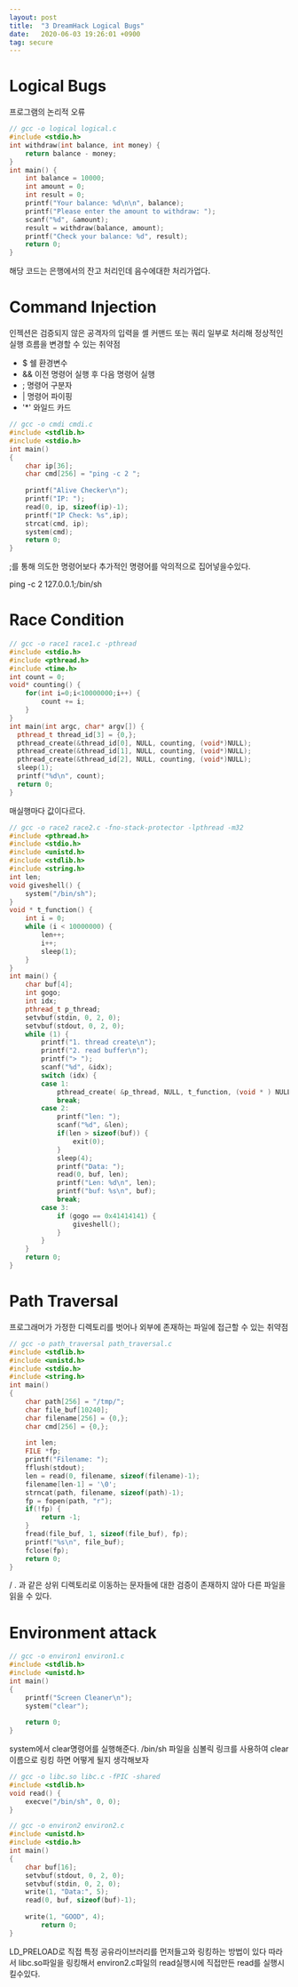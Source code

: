 ```yaml
---
layout: post
title:  "3 DreamHack Logical Bugs"
date:   2020-06-03 19:26:01 +0900
tag: secure
---
```


# Logical Bugs

프로그램의 논리적 오류

```cpp
// gcc -o logical logical.c 
#include <stdio.h>
int withdraw(int balance, int money) {
    return balance - money;
}
int main() {
    int balance = 10000;
    int amount = 0;
    int result = 0;
    printf("Your balance: %d\n\n", balance);
    printf("Please enter the amount to withdraw: ");
    scanf("%d", &amount);
    result = withdraw(balance, amount);
    printf("Check your balance: %d", result);
    return 0;
}
```
해당 코드는 은행에서의 잔고 처리인데 음수에대한 처리가업다.


# Command Injection


인젝션은 검증되지 않은 공격자의 입력을 셸 커맨드 또는 쿼리 일부로 처리해 정상적인 실행 흐름을 변경할 수 있는 취약점

- $ 쉘 환경변수
- && 이전 명령어 실행 후 다음 명령어 실행
- ; 명령어 구분자
- | 명령어 파이핑
- '*' 와일드 카드


```cpp
// gcc -o cmdi cmdi.c
#include <stdlib.h>
#include <stdio.h>
int main()
{
    char ip[36];
    char cmd[256] = "ping -c 2 "; 
	
    printf("Alive Checker\n");
    printf("IP: ");
    read(0, ip, sizeof(ip)-1);
    printf("IP Check: %s",ip);
    strcat(cmd, ip);
    system(cmd);
    return 0;
}
```
;를 통해 의도한 명령어보다 추가적인 명령어를 악의적으로 집어넣을수있다.

ping -c 2 127.0.0.1;/bin/sh



# Race Condition


```c++
// gcc -o race1 race1.c -pthread
#include <stdio.h>
#include <pthread.h>
#include <time.h>
int count = 0;
void* counting() {
    for(int i=0;i<10000000;i++) {
        count += i;
    }
}
int main(int argc, char* argv[]) {
  pthread_t thread_id[3] = {0,};
  pthread_create(&thread_id[0], NULL, counting, (void*)NULL);
  pthread_create(&thread_id[1], NULL, counting, (void*)NULL);
  pthread_create(&thread_id[2], NULL, counting, (void*)NULL);
  sleep(1);
  printf("%d\n", count);
  return 0;
}
```
매실행마다 값이다르다.


```c++
// gcc -o race2 race2.c -fno-stack-protector -lpthread -m32
#include <pthread.h>
#include <stdio.h>
#include <unistd.h>
#include <stdlib.h>
#include <string.h>
int len;
void giveshell() {
    system("/bin/sh");
}
void * t_function() {
    int i = 0;
    while (i < 10000000) {
        len++;
        i++;
        sleep(1);
    }
}
int main() {
    char buf[4];
    int gogo;
    int idx;
    pthread_t p_thread;
    setvbuf(stdin, 0, 2, 0);
    setvbuf(stdout, 0, 2, 0);
    while (1) {
        printf("1. thread create\n");
        printf("2. read buffer\n");
        printf("> ");
        scanf("%d", &idx);
        switch (idx) {
        case 1:
            pthread_create( &p_thread, NULL, t_function, (void * ) NULL);
            break;
        case 2:
            printf("len: ");
            scanf("%d", &len);
            if(len > sizeof(buf)) {
                exit(0);
            }
            sleep(4);
            printf("Data: ");
            read(0, buf, len);
            printf("Len: %d\n", len);
            printf("buf: %s\n", buf);
            break;
        case 3:
            if (gogo == 0x41414141) {
                giveshell();
            }
        }
    }
    return 0;
}
```


# Path Traversal

프로그래머가 가정한 디렉토리를 벗어나 외부에 존재하는 파일에 접근할 수 있는 취약점

```c++
// gcc -o path_traversal path_traversal.c
#include <stdlib.h>
#include <unistd.h>
#include <stdio.h>
#include <string.h>
int main()
{
	char path[256] = "/tmp/";
	char file_buf[10240];
	char filename[256] = {0,};
	char cmd[256] = {0,};
	
	int len;
	FILE *fp;
	printf("Filename: ");
	fflush(stdout);
	len = read(0, filename, sizeof(filename)-1);
	filename[len-1] = '\0';
	strncat(path, filename, sizeof(path)-1);
	fp = fopen(path, "r");
	if(!fp) {
		return -1;
	}
	fread(file_buf, 1, sizeof(file_buf), fp);
	printf("%s\n", file_buf);
	fclose(fp);
	return 0;
}
```
/ . 과 같은 상위 디렉토리로 이동하는 문자들에 대한 검증이 존재하지 않아 다른 파일을 읽을 수 있다.


# Environment attack


```cpp
// gcc -o environ1 environ1.c
#include <stdlib.h>
#include <unistd.h>
int main()
{
    printf("Screen Cleaner\n");
    system("clear");
         
    return 0;
}

``` 
system에서 clear명령어를 실행해준다.
/bin/sh 파일을 심볼릭 링크를 사용하여 clear 이름으로 링킹 하면 어떻게 될지 생각해보자
```cpp
// gcc -o libc.so libc.c -fPIC -shared
#include <stdlib.h>
void read() {
	execve("/bin/sh", 0, 0);
}
```

```cpp
// gcc -o environ2 environ2.c 
#include <unistd.h>
#include <stdio.h>
int main()
{
	char buf[16];
	setvbuf(stdout, 0, 2, 0);
	setvbuf(stdin, 0, 2, 0);
	write(1, "Data:", 5);
	read(0, buf, sizeof(buf)-1);
	
	write(1, "GOOD", 4);
        return 0;
}
```
LD_PRELOAD로 직접 특정 공유라이브러리를 먼저들고와 링킹하는 방법이 있다
따라서 libc.so파일을 링킹해서 environ2.c파일의 read실행시에 직접만든 read를 실행시킬수있다.


